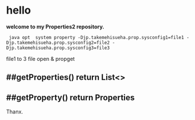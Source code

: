 # hello 

**welcome to my Properties2 repository.**

` java opt 
system property
 -Djp.takemehisueha.prop.sysconfig1=file1
 -Djp.takemehisueha.prop.sysconfig2=file2
 -Djp.takemehisueha.prop.sysconfig3=file3`
 
file1 to 3 file open & propget

<h2>##getProperties() return List<<Properties>></h2>
<h2>##getProperty() return Properties</h2>

Thanx.
